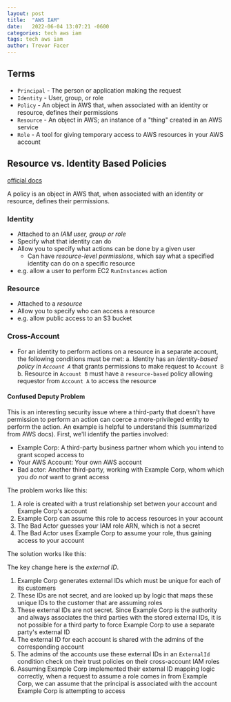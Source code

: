 ```yaml
---
layout: post
title:  "AWS IAM"
date:   2022-06-04 13:07:21 -0600
categories: tech aws iam
tags: tech aws iam
author: Trevor Facer
---
```


## Terms

* `Principal` - The person or application making the request
* `Identity` - User, group, or role
* `Policy` - An object in AWS that, when associated with an identity or resource, defines their permissions 
* `Resource` - An object in AWS; an instance of a "thing" created in an AWS service
* `Role` - A tool for giving temporary access to AWS resources in your AWS account


## Resource vs. Identity Based Policies

[official docs](https://docs.aws.amazon.com/IAM/latest/UserGuide/access_policies_identity-vs-resource.html)

A policy is an object in AWS that, when associated with an identity or resource, defines their permissions.

### Identity

* Attached to an _IAM user, group or role_
* Specify what that identity can do
* Allow you to specify what actions can be done by a given user
  * Can have _resource-level permissions_, which say what a specified identity can do on a specific resource
* e.g. allow a user to perform EC2 `RunInstances` action

### Resource

* Attached to a _resource_
* Allow you to specify who can access a resource
* e.g. allow public access to an S3 bucket

### Cross-Account

* For an identity to perform actions on a resource in a separate account, the following conditions must be met:
  a. Identity has an _identity-based policy in `Account A`_ that grants permissions to make request to `Account B`
  b. Resource in `Account B` must have a `resource-based` policy allowing requestor from `Account A` to access the resource

#### Confused Deputy Problem

This is an interesting security issue where a third-party that doesn't have permission to perform an action can coerce a more-privileged entity to perform the action. An example is helpful to understand this (summarized from AWS docs). First, we'll identify the parties involved:

* Example Corp: A third-party business partner whom which you intend to grant scoped access to
* Your AWS Account: Your own AWS account
* Bad actor: Another third-party, working with Example Corp, whom which you _do not_ want to grant access

The problem works like this:

1. A role is created with a trust relationship set betwen your account and Example Corp's account
1. Example Corp can assume this role to access resources in your account
1. The Bad Actor guesses your IAM role ARN, which is not a secret
1. The Bad Actor uses Example Corp to assume your role, thus gaining access to your account

The solution works like this:

The key change here is the _external ID_. 

1. Example Corp generates external IDs which must be unique for each of its customers
1. These IDs are not secret, and are looked up by logic that maps these unique IDs to the customer that are assuming roles
1. These external IDs are not secret. Since Example Corp is the authority and always associates the third parties with the stored external IDs, it is not possible for a third party to force Example Corp to use a separate party's external ID
1. The external ID for each account is shared with the admins of the corresponding account
1. The admins of the accounts use these external IDs in an `ExternalId` condition check on their trust policies on their cross-account IAM roles
1. Assuming Example Corp implemented their external ID mapping logic correctly, when a request to assume a role comes in from Example Corp, we can assume that the principal is associated with the account Example Corp is attempting to access
